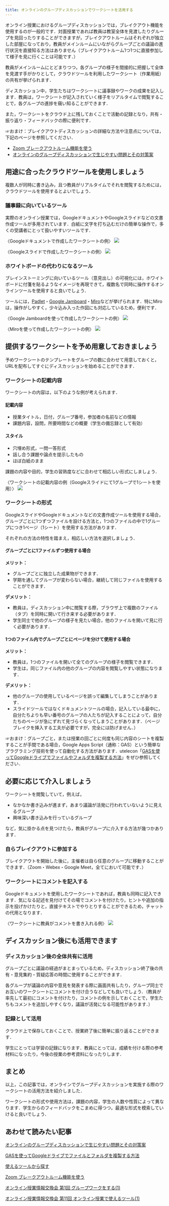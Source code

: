```yaml
---
title: オンラインのグループディスカッションでワークシートを活用する
---
```


オンライン授業におけるグループディスカッションでは，ブレイクアウト機能を使用するのが一般的です．対面授業であれば教員は教室全体を見渡したりグループを見回ったりすることができますが，ブレイクアウトルームはそれぞれが独立した部屋になっており，教員がメインルームにいながらグループごとの議論の進行状況を直接知る方法はありません（ブレイクアウトルーム1つ1つに直接参加して様子を見に行くことは可能です．）

教員がメインルームにとどまりつつ，各グループの様子を間接的に把握して全体を見渡す手がかりとして，クラウドツールを利用したワークシート（作業用紙）の共有が挙げられます．

ディスカッション中，学生たちはワークシートに議事録やワークの成果を記入します．教員は，ワークシートが記入されていく様子をリアルタイムで閲覧することで，各グループの進捗を窺い知ることができます．

また，ワークシートをクラウド上に残しておくことで活動の記録となり，共有・振り返り・フィードバックの際に便利です．


☞おまけ：ブレイクアウトディスカッションの詳細な方法や注意点については，下記のページを参照してください．

* [Zoom ブレークアウトルーム機能を使う](/zoom/usage/breakout/)
* [オンラインのグループディスカッションで生じやすい問題とその対策案](TODO)

## 用途に合ったクラウドツールを使用しましょう

複数人が同時に書き込み，且つ教員がリアルタイムでそれを閲覧するためには，クラウドツールを使用するとよいでしょう．

### 議事録に向いているツール

実際のオンライン授業では，GoogleドキュメントやGoogleスライドなどの文書作成ツールが多用されています．白紙に文字を打ち込むだけの簡単な操作で，多くの受講者にとって扱いやすいツールです．

〈Googleドキュメントで作成したワークシートの例〉
![](img/google-docs.png)

〈Googleスライドで作成したワークシートの例〉
![](img/google-slide.png)

### ホワイトボードの代わりになるツール

ブレインストーミングに向いているツール（意見出し）の可視化には，ホワイトボードに付箋を貼るようなイメージを再現できて，複数名で同時に操作するオンラインツールを使用すると良いでしょう．

ツールには，[Padlet](https://padlet.com/dashboard)・[Google Jamboard](https://jamboard.google.com/)・[Miro](https://miro.com/ja/)などが挙げられます．特にMiroは，操作がしやすく，少々込み入った作図にも対応しているため，便利です．

〈Google Jamboardを使って作成したワークシートの例〉
![](img/google-jamboard.png)

〈Miroを使って作成したワークシートの例〉
![](img/miro.png)

## 提供するワークシートを予め用意しておきましょう

予めワークシートのテンプレートをグループの数に合わせて用意しておくと，URLを配布してすぐにディスカッションを始めることができます．

### ワークシートの記載内容

ワークシートの内容は，以下のような例が考えられます．

#### 記載内容

* 授業タイトル，日付，グループ番号，参加者の名前などの情報
* 課題内容，設問，所要時間などの概要（学生の備忘録として有効）

#### スタイル

* 穴埋め形式，一問一答形式
* 話し合う課題や論点を提示したもの
* ほぼ白紙のまま


課題の内容や目的，学生の習熟度などに合わせて相応しい形式にしましょう．

〈ワークシートの記載内容の例（Googleスライドにて1グループで1シートを使用）〉
![](img/google-slide-template.png)

### ワークシートの形式

GoogleスライドやGoogleドキュメントなどの文書作成ツールを使用する場合，グループごとに1つずつファイルを設ける方法と，1つのファイルの中で1グループにつき1ページ（1シート）を使用する方法があります．

それぞれの方法の特性を踏まえ，相応しい方法を選択しましょう．

#### グループごとに1ファイルずつ使用する場合

**メリット：**

* グループごとに独立した成果物ができます．
* 学期を通してグループが変わらない場合，継続して同じファイルを使用することができます．

**デメリット：**

* 教員は，ディスカッション中に閲覧する際，ブラウザ上で複数のファイル（タブ）を同時に開いて行き来する必要があります．
* 学生同士で他のグループの様子を見たい場合，他のファイルを開いて見に行く必要があります．

#### 1つのファイル内でグループごとにページを分けて使用する場合

**メリット：**

* 教員は，1つのファイルを開いて全てのグループの様子を閲覧できます．
* 学生は，同じファイル内の他のグループの内容を閲覧しやすい状態になります．

**デメリット：**

* 他のグループの使用しているページを誤って編集してしまうことがあります．
* スライドツールではなくドキュメントツールの場合，記入している最中に，自分たちよりも早い番号のグループの人たちが記入することによって，自分たちのページが急にずれて見づらくなってしまうことがあります．（ページブレイクを挿入する工夫が必要ですが，完全には防げません．）

☞おまけ：グループごと，または授業の回ごとに何度も同じ内容のシートを複製することが手間である場合，Google Apps Script（通称：GAS）という簡単なプラグラミング技術を使って自動化する方法があります．utelecon「[GASを使ってGoogleドライブでファイルやフォルダを複製する方法](/articles/gas/copy)」をぜひ参照してください．

## 必要に応じて介入しましょう

ワークシートを閲覧していて，例えば，

* なかなか書き込みが進まず，あまり議論が活発に行われていないように見えるグループ
* 興味深い書き込みを行っているグループ

など，気に掛かる点を見つけたら，教員がグループに介入する方法が幾つかあります．

### 自らブレイクアウトに参加する

ブレイクアウトを開始した後に，主催者は自ら任意のグループに移動することができます．（Zoom・Webex・Google Meet，全てにおいて可能です．）

### ワークシートにコメントを記入する

Googleドキュメントを使用したワークシートであれば，教員も同時に記入できます．気になる記述を見付けてその場でコメントを付けたり，ヒントや追加の指示を投げかけたりと，直接テキストでやりとりすることができるため，チャットの代用となります．

〈ワークシートに教員がコメントを書き入れる例〉
![](img/comment.png)

## ディスカッション後にも活用できます

### ディスカッション後の全体共有に活用

グループごとに議論の経過がまとまっているため，ディスカッション終了後の共有・意見集約・質疑応答の時間に使用することができます．

各グループが議論の内容や意見を発表する際に画面共有したり，グループ同士でお互いのワークシートにコメントを付け合うなどしても良いでしょう．（教員が率先して最初にコメントを付けたり，コメントの例を示しておくことで，学生たちもコメントを追加しやすくなり，議論が活発になる可能性があります．）

### 記録として活用

クラウド上で保存しておくことで、授業終了後に簡単に振り返ることができます．

学生にとっては学習の記録になります．教員にとっては，成績を付ける際の参考材料になったり，今後の授業の参考資料になったりします．

## まとめ

以上，この記事では，オンラインでグループディスカッションを実施する際のワークシートの活用方法を紹介しました．

ワークシートの形式や使用方法は，課題の内容，学生の人数や性質によって異なります．学生からのフィードバックをこまめに得つつ，最適な形式を模索していけると良いでしょう．

## あわせて読みたい記事

[オンラインのグループディスカッションで生じやすい問題とその対策案](TODO)

[GASを使ってGoogleドライブでファイルとフォルダを複製する方法](/articles/gas/copy)

[使えるツールから探す](/online/tools/)

[Zoom ブレークアウトルーム機能を使う](/zoom/usage/breakout/)

[オンライン授業情報交換会 第1回 グループワークをする(1)](/events/luncheon/2020-04-22/)

[オンライン授業情報交換会 第11回 オンライン授業で使えるツール(1)](/events/luncheon/2020-06-24/)
